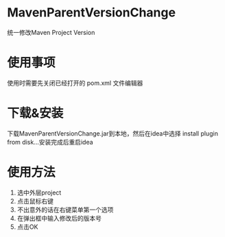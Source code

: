 # MavenParentVersionChange
统一修改Maven Project Version

# 使用事项
使用时需要先关闭已经打开的 pom.xml 文件编辑器

# 下载&安装
下载MavenParentVersionChange.jar到本地，然后在idea中选择 install plugin from disk...安装完成后重启idea

# 使用方法
1. 选中外层project
2. 点击鼠标右键
3. 不出意外的话在右键菜单第一个选项
4. 在弹出框中输入修改后的版本号
5. 点击OK
